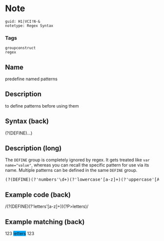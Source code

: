 # Note
```
guid: H1|VCI!N-&
notetype: Regex Syntax
```

### Tags
```
groupconstruct
regex
```

## Name
predefine named patterns

## Description
to define patterns before using them

## Syntax (back)
<div>(?(DEFINE)...)</div>

## Description (long)
The <code>DEFINE</code> group is completely ignored by regex. It gets treated like <code>var name="value"</code>, whereas you can recall the specific pattern for use via its name. Multiple patterns can be defined in the same <code>DEFINE</code> group.<pre>(?(DEFINE)(?'numbers'\d+)(?'lowercase'[a-z]+)(?'uppercase'[A-Z]+))</pre>

## Example code (back)
<div>/(?(DEFINE)(?'letters'[a-z]+))(?P>letters)/</div>

## Example matching (back)
123 <span style="background-color: rgb(0, 170, 255);">letters</span> 123
